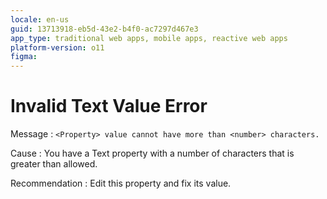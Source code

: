 ```yaml
---
locale: en-us
guid: 13713918-eb5d-43e2-b4f0-ac7297d467e3
app_type: traditional web apps, mobile apps, reactive web apps
platform-version: o11
figma:
---
```


# Invalid Text Value Error

Message
:   `<Property> value cannot have more than <number> characters.`

Cause
:   You have a Text property with a number of characters that is greater than allowed.

Recommendation
:   Edit this property and fix its value.

